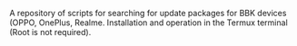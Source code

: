 A repository of scripts for searching for update packages for BBK devices (OPPO, OnePlus, Realme. Installation and operation in the Termux terminal (Root is not required).
